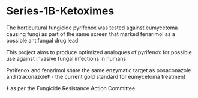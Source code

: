 # Series-1B-Ketoximes
The horticultural fungicide pyrifenox was tested against eumycetoma causing fungi as part of the same screen that marked fenarimol as a possible antifungal drug lead

This project aims to produce optimized analogues of pyrifenox for possible use against invasive fungal infections in humans 

Pyrifenox and fenarimol share the same enzymatic target as posaconazole and itraconazole‡ - the current gold standard for eumycetoma treatment 

‡ as per the Fungicide Resistance Action Committee
